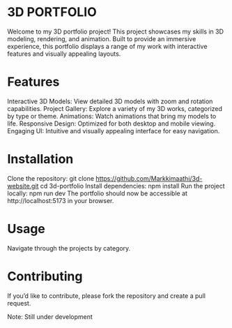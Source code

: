 # 3D PORTFOLIO

Welcome to my 3D portfolio project! This project showcases my skills in 3D modeling, rendering, and animation. Built to provide an immersive experience, this portfolio displays a range of my work with interactive features and visually appealing layouts.

# Features

Interactive 3D Models: View detailed 3D models with zoom and rotation capabilities.
Project Gallery: Explore a variety of my 3D works, categorized by type or theme.
Animations: Watch animations that bring my models to life.
Responsive Design: Optimized for both desktop and mobile viewing.
Engaging UI: Intuitive and visually appealing interface for easy navigation.

# Installation
Clone the repository:
git clone https://github.com/Markkimaathi/3d-website.git
cd 3d-portfolio
Install dependencies:
npm install
Run the project locally:
npm run dev
The portfolio should now be accessible at http://localhost:5173 in your browser.

# Usage
Navigate through the projects by category.

# Contributing
If you’d like to contribute, please fork the repository and create a pull request.

Note: Still under development
